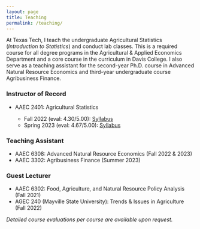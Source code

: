 ```yaml
---
layout: page
title: Teaching
permalink: /teaching/
---
```

At Texas Tech, I teach the undergraduate Agricultural Statistics (*Introduction to Statistics*) and conduct lab classes. This is a required course for all degree programs in the Agricultural & Applied Economics Department and a core course in the curriculum in Davis College. I also serve as a teaching assistant for the second-year Ph.D. course in Advanced Natural Resource Economics and third-year undergraduate course Agribusiness Finance. 

### Instructor of Record<br>
* AAEC 2401: Agricultural Statistics<br> 

    + Fall 2022 (eval: 4.30/5.00): [Syllabus](/AAEC2401-001_Syllabus_Fall2022.pdf)
    + Spring 2023 (eval: 4.67/5.00): [Syllabus](/AAEC2401-001_Syllabus_Spring2023.pdf)

### Teaching Assistant <br>
* AAEC 6308: Advanced Natural Resource Economics (Fall 2022 & 2023)
* AAEC 3302: Agribusiness Finance (Summer 2023)

### Guest Lecturer <br> 
* AAEC 6302: Food, Agriculture, and Natural Resource Policy Analysis (Fall 2021)
* AGEC 240 (Mayville State University): Trends & Issues in Agriculture (Fall 2022) <br> 



 *Detailed course evaluations per course are available upon request.*
